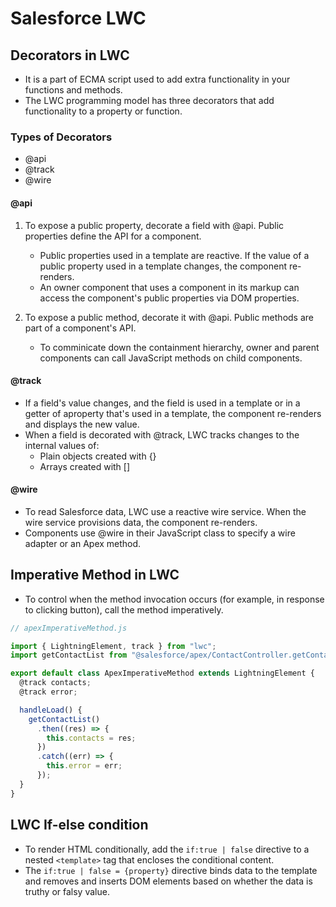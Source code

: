 # Salesforce LWC

## Decorators in LWC

- It is a part of ECMA script used to add extra functionality in your functions and methods.
- The LWC programming model has three decorators that add functionality to a property or function.

### Types of Decorators

- @api
- @track
- @wire

#### @api

1. To expose a public property, decorate a field with @api. Public properties define the API for a component.

   - Public properties used in a template are reactive. If the value of a public property used in a template changes, the component re-renders.
   - An owner component that uses a component in its markup can access the component's public properties via DOM properties.

2. To expose a public method, decorate it with @api. Public methods are part of a component's API.

   - To comminicate down the containment hierarchy, owner and parent components can call JavaScript methods on child components.

#### @track

- If a field's value changes, and the field is used in a template or in a getter of aproperty that's used in a template, the component re-renders and displays the new value.
- When a field is decorated with @track, LWC tracks changes to the internal values of:
  - Plain objects created with {}
  - Arrays created with []

#### @wire

- To read Salesforce data, LWC use a reactive wire service. When the wire service provisions data, the component re-renders.
- Components use @wire in their JavaScript class to specify a wire adapter or an Apex method.

## Imperative Method in LWC

- To control when the method invocation occurs (for example, in response to clicking button), call the method imperatively.

```js
// apexImperativeMethod.js

import { LightningElement, track } from "lwc";
import getContactList from "@salesforce/apex/ContactController.getContactList";

export default class ApexImperativeMethod extends LightningElement {
  @track contacts;
  @track error;

  handleLoad() {
    getContactList()
      .then((res) => {
        this.contacts = res;
      })
      .catch((err) => {
        this.error = err;
      });
  }
}
```

## LWC If-else condition

- To render HTML conditionally, add the `if:true | false` directive to a nested `<template>` tag that encloses the conditional content.
- The `if:true | false = {property}` directive binds data to the template and removes and inserts DOM elements based on whether the data is truthy or falsy value.
